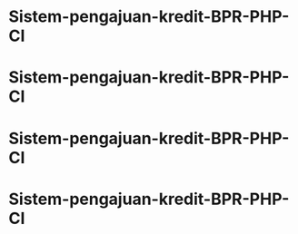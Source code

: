 # Sistem-pengajuan-kredit-BPR-PHP-CI
# Sistem-pengajuan-kredit-BPR-PHP-CI
# Sistem-pengajuan-kredit-BPR-PHP-CI
# Sistem-pengajuan-kredit-BPR-PHP-CI
